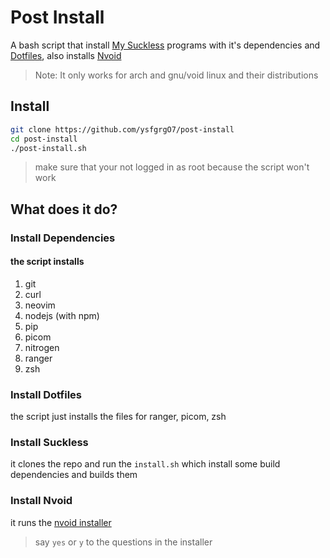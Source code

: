# Post Install
A bash script that install [My Suckless](https://github.com/ysfgrgO7/Suckless) programs with it's dependencies and [Dotfiles](https://github.com/ysfgrgO7/Dotfiles), also installs [Nvoid](https://github.com/nvoid-lua/nvoid)

>Note: It only works for arch and gnu/void linux and their distributions
## Install
```bash
git clone https://github.com/ysfgrgO7/post-install
cd post-install
./post-install.sh
```
>make sure that your not logged in as root because the script won't work
## What does it do?
### Install Dependencies
#### the script installs 
1. git
1. curl
1. neovim
1. nodejs (with npm)
1. pip
1. picom
1. nitrogen
1. ranger
1. zsh
### Install Dotfiles
the script just installs the files for ranger, picom, zsh
### Install Suckless
it clones the repo and run the `install.sh` which install some build dependencies and builds them
### Install Nvoid
it runs the [nvoid installer](https://github.com/nvoid-lua/nvoid#install-in-one-command)
>say `yes` or `y` to the questions in the installer
